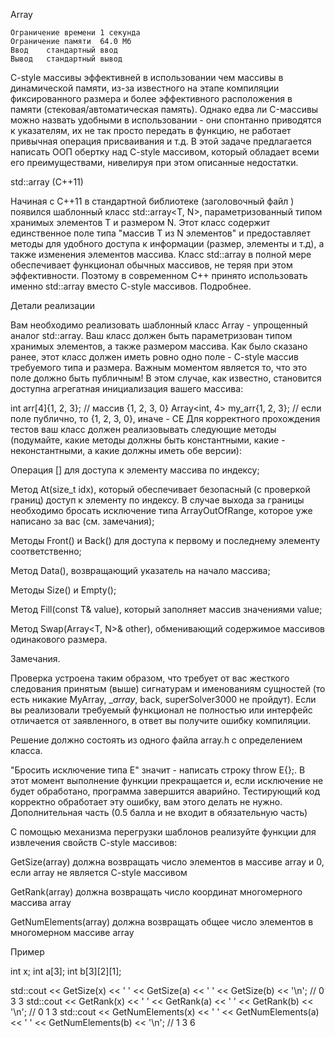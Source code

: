 Array
 
    Ограничение времени	1 секунда
    Ограничение памяти	64.0 Мб
    Ввод	стандартный ввод
    Вывод	стандартный вывод
    
C-style массивы эффективней в использовании чем массивы в динамической памяти, из-за известного на этапе компиляции фиксированного размера и более эффективного расположения в памяти (стековая/автоматическая память). Однако едва ли C-массивы можно назвать удобными в использовании - они спонтанно приводятся к указателям, их не так просто передать в функцию, не работает привычная операция присваивания и т.д. В этой задаче предлагается написать ООП обертку над C-style массивом, который обладает всеми его преимуществами, нивелируя при этом описанные недостатки.

std::array (C++11)

Начиная с C++11 в стандартной библиотеке (заголовочный файл <array>) появился шаблонный класс std::array<T, N>, параметризованный типом хранимых элементов T и размером N. Этот класс содержит единственное поле типа "массив T из N элементов" и предоставляет методы для удобного доступа к информации (размер, элементы и т.д), а также изменения элементов массива. Класс std::array в полной мере обеспечивает функционал обычных массивов, не теряя при этом эффективности. Поэтому в современном C++ принято использовать именно std::array вместо C-style массивов. Подробнее.

Детали реализации

Вам необходимо реализовать шаблонный класс Array - упрощенный аналог std::array. Ваш класс должен быть параметризован типом хранимых элементов, а также размером массива. Как было сказано ранее, этот класс должен иметь ровно одно поле - C-style массив требуемого типа и размера. Важным моментом является то, что это поле должно быть публичным! В этом случае, как известно, становится доступна агрегатная инициализация вашего массива:

int arr[4]{1, 2, 3};  // массив {1, 2, 3, 0}
Array<int, 4> my_arr{1, 2, 3};  // если поле публично, то {1, 2, 3, 0}, иначе - CE
Для корректного прохождения тестов ваш класс должен реализовывать следующие методы (подумайте, какие методы должны быть константными, какие - неконстантными, а какие должны иметь обе версии):

Операция [] для доступа к элементу массива по индексу;

Метод At(size_t idx), который обеспечивает безопасный (с проверкой границ) доступ к элементу по индексу. В случае выхода за границы необходимо бросать исключение типа ArrayOutOfRange, которое уже написано за вас (см. замечания);

Методы Front() и Back() для доступа к первому и последнему элементу соответственно;

Метод Data(), возвращающий указатель на начало массива;

Методы Size() и Empty();

Метод Fill(const T& value), который заполняет массив значениями value;

Метод Swap(Array<T, N>& other), обменивающий содержимое массивов одинакового размера.

Замечания.

Проверка устроена таким образом, что требует от вас жесткого следования принятым (выше) сигнатурам и именованиям сущностей (то есть никакие MyArray, __array_, back, superSolver3000 не пройдут). Если вы реализовали требуемый функционал не полностью или интерфейс отличается от заявленного, в ответ вы получите ошибку компиляции.

Решение должно состоять из одного файла array.h с определением класса.

"Бросить исключение типа E" значит - написать строку throw E{};. В этот момент выполнение функции прекращается и, если исключение не будет обработано, программа завершится аварийно. Тестирующий код корректно обработает эту ошибку, вам этого делать не нужно.
Дополнительная часть (0.5 балла и не входит в обязательную часть)

С помощью механизма перегрузки шаблонов реализуйте функции для извлечения свойств C-style массивов:

GetSize(array) должна возвращать число элементов в массиве array и 0, если array не является C-style массивом

GetRank(array) должна возвращать число координат многомерного массива array

GetNumElements(array) должна возвращать общее число элементов в многомерном массиве array

Пример

int x;
int a[3];
int b[3][2][1];

std::cout << GetSize(x) << ' ' << GetSize(a) << ' ' << GetSize(b) << '\n';  // 0 3 3
std::cout << GetRank(x) << ' ' << GetRank(a) << ' ' << GetRank(b) << '\n';  // 0 1 3
std::cout << GetNumElements(x) << ' ' << GetNumElements(a) << ' ' << GetNumElements(b) << '\n';  // 1 3 6
